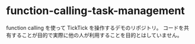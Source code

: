 # function-calling-task-management

function calling を使って TickTick を操作するデモのリポジトリ。
コードを共有することが目的で実際に他の人が利用することを目的とはしていません。
